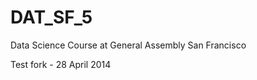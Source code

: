 DAT_SF_5
========

Data Science Course at General Assembly San Francisco


Test fork - 28 April 2014
